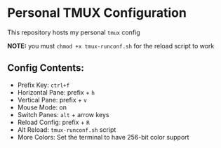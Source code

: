 # Personal TMUX Configuration

This repository hosts my personal `tmux` config

**NOTE:** you must `chmod +x tmux-runconf.sh` for the reload script to work

## Config Contents:
- Prefix Key: `ctrl+f`
- Horizontal Pane: prefix + `h`
- Vertical Pane: prefix + `v`
- Mouse Mode: on
- Switch Panes: `alt` + arrow keys
- Reload Config: prefix + `R`
- Alt Reload: `tmux-runconf.sh` script
- More Colors: Set the terminal to have 256-bit color support